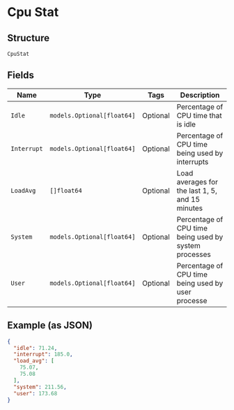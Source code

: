 
# Cpu Stat

## Structure

`CpuStat`

## Fields

| Name | Type | Tags | Description |
|  --- | --- | --- | --- |
| `Idle` | `models.Optional[float64]` | Optional | Percentage of CPU time that is idle |
| `Interrupt` | `models.Optional[float64]` | Optional | Percentage of CPU time being used by interrupts |
| `LoadAvg` | `[]float64` | Optional | Load averages for the last 1, 5, and 15 minutes |
| `System` | `models.Optional[float64]` | Optional | Percentage of CPU time being used by system processes |
| `User` | `models.Optional[float64]` | Optional | Percentage of CPU time being used by user processe |

## Example (as JSON)

```json
{
  "idle": 71.24,
  "interrupt": 185.0,
  "load_avg": [
    75.07,
    75.08
  ],
  "system": 211.56,
  "user": 173.68
}
```

